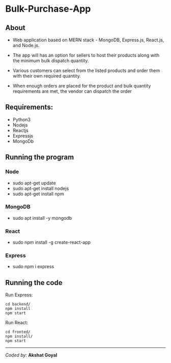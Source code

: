 # Bulk-Purchase-App

## About

- Web application based on MERN stack - MongoDB, Express.js, React.js, and Node.js.

- The app will has an option for sellers to host their products along with the minimum bulk dispatch quantity.

- Various customers can select from the listed products and order them with their own required quantity.

- When enough orders are placed for the product and bulk quantity requirements are met, the vendor can dispatch the order

## Requirements:

- Python3
- Nodejs
- Reactjs
- Expressjs
- MongoDb

## Running the program

### Node

- sudo apt-get update
- sudo apt-get install nodejs
- sudo apt-get install npm

### MongoDB

- sudo apt install -y mongodb

### React

- sudo npm install -g create-react-app

### Express

- sudo npm i express

## Running the code

Run Express:

```
cd backend/
npm install
npm start
```

Run React:

```
cd fronted/
npm install/
npm start
```

---

_Coded by:_
**Akshat Goyal**
